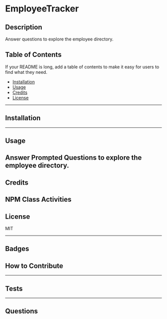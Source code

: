 # EmployeeTracker

## Description

Answer questions to explore the employee directory. 

## Table of Contents 

If your README is long, add a table of contents to make it easy for users to find what they need.

- [Installation](#installation)
- [Usage](#usage)
- [Credits](#credits)
- [License](#license)
---
## Installation

---
## Usage

Answer Prompted Questions to explore the employee directory. 
---
## Credits

NPM
Class Activities
---
## License

MIT

---
## Badges


## How to Contribute


---
## Tests


---
## Questions

